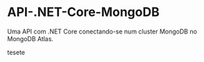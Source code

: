 # API-.NET-Core-MongoDB
 Uma API com .NET Core conectando-se num cluster MongoDB no MongoDB Atlas.

tesete